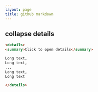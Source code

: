 ```yaml
---
layout: page
title: github markdown
---
```


## collapse details 

```html
<details>
<summary>Click to open details</summary>

Long text,
Long text,
...
Long text,
Long text

</details>
```